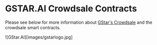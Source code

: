 # GSTAR.AI Crowdsale Contracts

Please see below for more information about [GStar's Crowdsale][gstar.ai] and the crowdsale smart contracts.

![GStar.AI][images/gstarlogo.jpg]






[gstar.ai]: https://gstar.ai/

